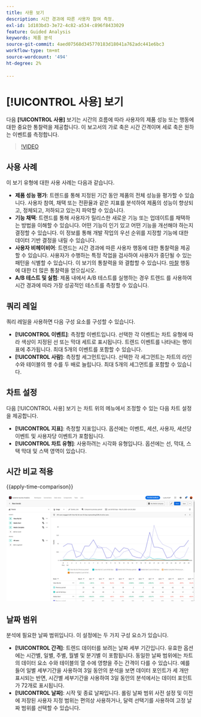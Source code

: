 ```yaml
---
title: 사용 보기
description: 시간 경과에 따른 사용자 참여 측정.
exl-id: 1d103bd3-3e72-4c82-a534-c896f8433029
feature: Guided Analysis
keywords: 제품 분석
source-git-commit: 4aed07568d345770183d18041a762adc441e6bc3
workflow-type: tm+mt
source-wordcount: '494'
ht-degree: 2%

---
```


# [!UICONTROL 사용] 보기

다음 **[!UICONTROL 사용]** 보기는 시간의 흐름에 따라 사용자의 제품 성능 또는 행동에 대한 중요한 통찰력을 제공합니다. 이 보고서의 가로 축은 시간 간격이며 세로 축은 원하는 이벤트를 측정합니다.

>[!VIDEO](https://video.tv.adobe.com/v/3421666/?learn=on)

## 사용 사례

이 보기 유형에 대한 사용 사례는 다음과 같습니다.

* **제품 성능 평가**: 트렌드를 통해 지정된 기간 동안 제품의 전체 성능을 평가할 수 있습니다. 사용자 참여, 채택 또는 전환율과 같은 지표를 분석하여 제품의 성능이 향상되고, 정체되고, 저하되고 있는지 파악할 수 있습니다.
* **기능 채택**: 트렌드를 통해 사용자가 릴리스한 새로운 기능 또는 업데이트를 채택하는 방법을 이해할 수 있습니다. 어떤 기능이 인기 있고 어떤 기능을 개선해야 하는지 결정할 수 있습니다. 이 정보를 통해 개발 작업의 우선 순위를 지정할 기능에 대한 데이터 기반 결정을 내릴 수 있습니다.
* **사용자 비헤이비어**: 트렌드는 시간 경과에 따른 사용자 행동에 대한 통찰력을 제공할 수 있습니다. 사용자가 수행하는 특정 작업을 검사하여 사용자가 중단될 수 있는 패턴을 식별할 수 있습니다. 이 보기의 통찰력을 와 결합할 수 있습니다. [마찰](friction.md) 행동에 대한 더 많은 통찰력을 얻으십시오.
* **A/B 테스트 및 실험**: 제품 내에서 A/B 테스트를 실행하는 경우 트렌드 를 사용하여 시간 경과에 따라 가장 성공적인 테스트를 측정할 수 있습니다.

## 쿼리 레일

쿼리 레일을 사용하면 다음 구성 요소를 구성할 수 있습니다.

* **[!UICONTROL 이벤트]**: 측정할 이벤트입니다. 선택한 각 이벤트는 차트 유형에 따라 색상이 지정된 선 또는 막대 세트로 표시됩니다. 트렌드 이벤트를 나타내는 행이 표에 추가됩니다. 최대 5개의 이벤트를 포함할 수 있습니다.
* **[!UICONTROL 사람]**: 측정할 세그먼트입니다. 선택한 각 세그먼트는 차트의 라인 수와 테이블의 행 수를 두 배로 늘립니다. 최대 5개의 세그먼트를 포함할 수 있습니다.

## 차트 설정

다음 [!UICONTROL 사용] 보기 는 차트 위의 메뉴에서 조정할 수 있는 다음 차트 설정을 제공합니다.

* **[!UICONTROL 지표]**: 측정할 지표입니다. 옵션에는 이벤트, 세션, 사용자, 세션당 이벤트 및 사용자당 이벤트가 포함됩니다.
* **[!UICONTROL 차트 유형]**: 사용하려는 시각화 유형입니다. 옵션에는 선, 막대, 스택 막대 및 스택 영역이 있습니다.

## 시간 비교 적용

{{apply-time-comparison}}

![사용 시간 비교](../assets/usage-compare.png)

## 날짜 범위

분석에 필요한 날짜 범위입니다. 이 설정에는 두 가지 구성 요소가 있습니다.

* **[!UICONTROL 간격]**: 트렌드 데이터를 보려는 날짜 세부 기간입니다. 유효한 옵션에는 시간별, 일별, 주별, 월별 및 분기별 이 포함됩니다. 동일한 날짜 범위에는 차트의 데이터 요소 수와 테이블의 열 수에 영향을 주는 간격이 다를 수 있습니다. 예를 들어 일별 세부기간을 사용하여 3일 동안의 분석을 보면 데이터 포인트가 세 개만 표시되는 반면, 시간별 세부기간을 사용하여 3일 동안의 분석에서는 데이터 포인트가 72개로 표시됩니다.
* **[!UICONTROL 날짜]**: 시작 및 종료 날짜입니다. 롤링 날짜 범위 사전 설정 및 이전에 저장된 사용자 지정 범위는 편의상 사용하거나, 달력 선택기를 사용하여 고정 날짜 범위를 선택할 수 있습니다.
